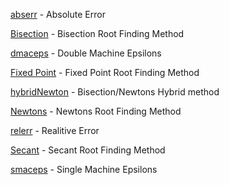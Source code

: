[abserr](https://github.com/jakeat555/math4610/blob/master/SoftwareManual/abserr.md) - Absolute Error

[Bisection](https://github.com/jakeat555/math4610/blob/master/SoftwareManual/Bisection.md) - Bisection Root Finding Method

[dmaceps](https://github.com/jakeat555/math4610/blob/master/SoftwareManual/dmaceps.md) - Double Machine Epsilons

[Fixed Point](https://github.com/jakeat555/math4610/blob/master/SoftwareManual/FixedPoint.md) - Fixed Point Root Finding Method

[hybridNewton](https://github.com/jakeat555/math4610/blob/master/SoftwareManual/hybridNewton.md) - Bisection/Newtons Hybrid method

[Newtons](https://github.com/jakeat555/math4610/blob/master/SoftwareManual/Newtons.md) - Newtons Root Finding Method

[relerr](https://github.com/jakeat555/math4610/blob/master/SoftwareManual/relerr.md) - Realitive Error

[Secant](https://github.com/jakeat555/math4610/blob/master/SoftwareManual/Secant.md) - Secant Root Finding Method

[smaceps](https://github.com/jakeat555/math4610/blob/master/SoftwareManual/smaceps.md) - Single Machine Epsilons
